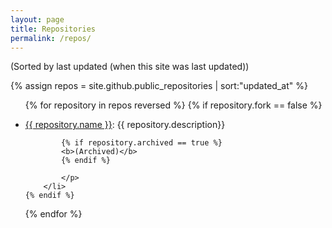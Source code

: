 ```yaml
---
layout: page
title: Repositories
permalink: /repos/
---
```

(Sorted by last updated (when this site was last updated))

{% assign repos = site.github.public_repositories | sort:"updated_at" %}

<ul>
{% for repository in repos reversed %}
	{% if repository.fork == false %}
		<li>
			<p style="size: 1px">
			<a href="{{ repository.html_url }}" style="size: 15px">{{ repository.name }}</a>: 
			{{ repository.description}}

			{% if repository.archived == true %}
			<b>(Archived)</b>
			{% endif %}

			</p>
		</li>
	{% endif %}
{% endfor %}
<ul>
